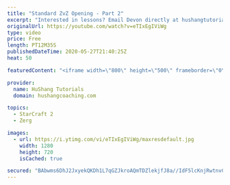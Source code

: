 ```yaml
---
title: "Standard ZvZ Opening - Part 2"
excerpt: "Interested in lessons? Email Devon directly at hushangtutorials@outlook.com ------------------------------------------------------------------------------------------------------- Want to support HuShang Tutorials directly? Patreon is a website where you can contribute a monthly donation that will help"
originalUrl: https://youtube.com/watch?v=eTIxEgIViWg
type: video
price: Free
length: PT12M35S
publishedDateTime: 2020-05-27T21:40:25Z
heat: 50

featuredContent: "<iframe width=\"800\" height=\"500\" frameborder=\"0\" src=\"https://www.youtube.com/embed/eTIxEgIViWg\" allow=\"accelerometer; autoplay; encrypted-media; gyroscope; picture-in-picture\" allowfullscreen></iframe>"

provider:
  name: HuShang Tutorials
  domain: hushangcoaching.com

topics:
  - StarCraft 2
  - Zerg

images:
  - url: https://i.ytimg.com/vi/eTIxEgIViWg/maxresdefault.jpg
    width: 1280
    height: 720
    isCached: true

secured: "BAbwms6DhJ2JxyekQKDh1L7qGZJkroAQmTDZlekjfJ8a//IdF5lcKnjRwtnvCKD8EOtNeMQ+08pVBiL3pRWRYVKsYVKryFBtwM+cxy2APcVOsuXGqbRQmuoaToDq+grHIpRYU2t9DJWm6miYGv6xYWYDzfCw3fqw40HvROk5REjsovti5DM/0w8Aao3CvahryMoHlNuJP8IcrmaU0/PIhAWGbnyYGkyU9zIsQUewFRxvzHoXudI3edWA6bDk1VaNFQnlhRyGdbSy4lcsmPey8YVJdI6Xo52ZozWPoSd+pO49ssL/cEWPFjx8q9zhYpXOZmXyLvpWnpVxMz+XJmJh3uOfTCm1tRKbsTErTk+oaFPrIeTmTJTLyPKnyUliPgyJqPXMSB77eWvEOl/OaXXZIhdENRmqINo27+2nNxzVvxI=;ewGJADzpLjzR7YcgMjEKGQ=="
---
```


